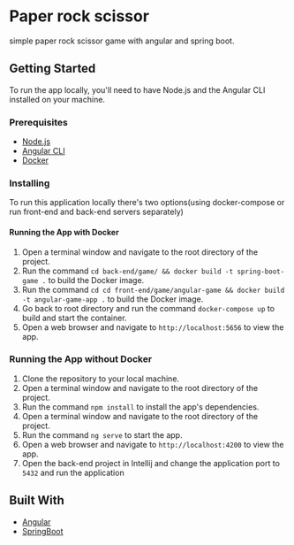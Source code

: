 # Paper rock scissor

simple paper rock scissor game with angular and spring boot.
## Getting Started

To run the app locally, you'll need to have Node.js and the Angular CLI installed on your machine. 

### Prerequisites

- [Node.js](https://nodejs.org/en/)
- [Angular CLI](https://angular.io/cli)
- [Docker](https://docker.com)

### Installing
To run this application locally there's two options(using docker-compose or run front-end and back-end servers separately)

#### Running the App with Docker

1. Open a terminal window and navigate to the root directory of the project.
2. Run the command `cd back-end/game/ && docker build -t spring-boot-game .` to build the Docker image.
3. Run the command `cd cd front-end/game/angular-game && docker build -t angular-game-app .` to build the Docker image.
4. Go back to root directory and run the command `docker-compose up` to build and start the container.
5. Open a web browser and navigate to `http://localhost:5656` to view the app.

### Running the App without Docker

1. Clone the repository to your local machine.
2. Open a terminal window and navigate to the root directory of the project.
3. Run the command `npm install` to install the app's dependencies.
4. Open a terminal window and navigate to the root directory of the project.
5. Run the command `ng serve` to start the app.
6. Open a web browser and navigate to `http://localhost:4200` to view the app.
7. Open the back-end project in Intellij and change the application port to `5432` and run the application

## Built With

- [Angular](https://angular.io/)
- [SpringBoot](https://spring.io/)